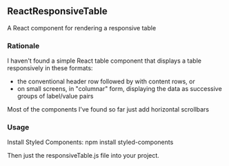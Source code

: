 ## ReactResponsiveTable
A React component for rendering a responsive table

### Rationale
I haven't found a simple React table component that displays a table responsively in these formats:
- the conventional header row followed by with content rows, or
- on small screens, in "columnar" form, displaying the data as successive groups of label/value pairs  

Most of the components I've found so far just add horizontal scrollbars

### Usage
Install Styled Components: npm install styled-components

Then just the responsiveTable.js file into your project. 
